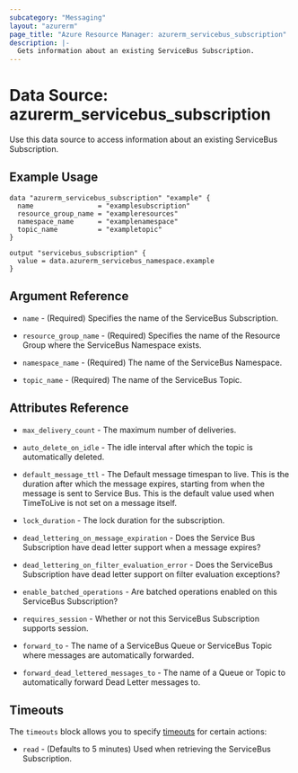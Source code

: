 ```yaml
---
subcategory: "Messaging"
layout: "azurerm"
page_title: "Azure Resource Manager: azurerm_servicebus_subscription"
description: |-
  Gets information about an existing ServiceBus Subscription.
---
```


# Data Source: azurerm_servicebus_subscription

Use this data source to access information about an existing ServiceBus Subscription.

## Example Usage

```hcl
data "azurerm_servicebus_subscription" "example" {
  name                = "examplesubscription"
  resource_group_name = "exampleresources"
  namespace_name      = "examplenamespace"
  topic_name          = "exampletopic"
}

output "servicebus_subscription" {
  value = data.azurerm_servicebus_namespace.example
}
```

## Argument Reference

* `name` - (Required) Specifies the name of the ServiceBus Subscription.

* `resource_group_name` - (Required) Specifies the name of the Resource Group where the ServiceBus Namespace exists.

* `namespace_name` - (Required) The name of the ServiceBus Namespace.

* `topic_name` - (Required) The name of the ServiceBus Topic.

## Attributes Reference

* `max_delivery_count` - The maximum number of deliveries.

* `auto_delete_on_idle` - The idle interval after which the topic is automatically deleted.

* `default_message_ttl` - The Default message timespan to live. This is the duration after which the message expires, starting from when the message is sent to Service Bus. This is the default value used when TimeToLive is not set on a message itself.

* `lock_duration` - The lock duration for the subscription.

* `dead_lettering_on_message_expiration` - Does the Service Bus Subscription have dead letter support when a message expires?

* `dead_lettering_on_filter_evaluation_error` - Does the ServiceBus Subscription have dead letter support on filter evaluation exceptions?

* `enable_batched_operations` - Are batched operations enabled on this ServiceBus Subscription?

* `requires_session` - Whether or not this ServiceBus Subscription supports session.

* `forward_to` - The name of a ServiceBus Queue or ServiceBus Topic where messages are automatically forwarded.

* `forward_dead_lettered_messages_to` - The name of a Queue or Topic to automatically forward Dead Letter messages to.

## Timeouts

The `timeouts` block allows you to specify [timeouts](https://www.terraform.io/docs/configuration/resources.html#timeouts) for certain actions:

* `read` - (Defaults to 5 minutes) Used when retrieving the ServiceBus Subscription.
